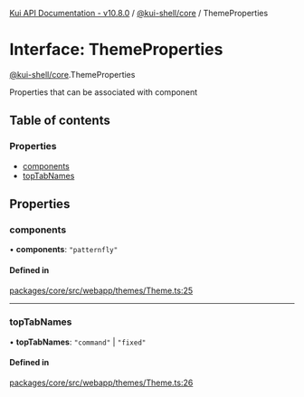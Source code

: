 [Kui API Documentation - v10.8.0](../README.md) / [@kui-shell/core](../modules/kui_shell_core.md) / ThemeProperties

# Interface: ThemeProperties

[@kui-shell/core](../modules/kui_shell_core.md).ThemeProperties

Properties that can be associated with <Kui/> component

## Table of contents

### Properties

- [components](kui_shell_core.ThemeProperties.md#components)
- [topTabNames](kui_shell_core.ThemeProperties.md#toptabnames)

## Properties

### components

• **components**: `"patternfly"`

#### Defined in

[packages/core/src/webapp/themes/Theme.ts:25](https://github.com/mra-ruiz/kui/blob/a3b5e3edf/packages/core/src/webapp/themes/Theme.ts#L25)

---

### topTabNames

• **topTabNames**: `"command"` \| `"fixed"`

#### Defined in

[packages/core/src/webapp/themes/Theme.ts:26](https://github.com/mra-ruiz/kui/blob/a3b5e3edf/packages/core/src/webapp/themes/Theme.ts#L26)
